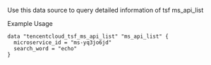 Use this data source to query detailed information of tsf ms_api_list

Example Usage

```hcl
data "tencentcloud_tsf_ms_api_list" "ms_api_list" {
  microservice_id = "ms-yq3jo6jd"
  search_word = "echo"
}
```